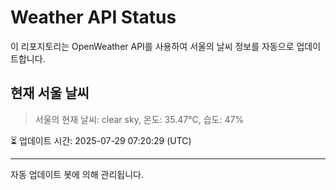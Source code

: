 
# Weather API Status

이 리포지토리는 OpenWeather API를 사용하여 서울의 날씨 정보를 자동으로 업데이트합니다.

## 현재 서울 날씨
> 서울의 현재 날씨: clear sky, 온도: 35.47°C, 습도: 47%

⏳ 업데이트 시간: 2025-07-29 07:20:29 (UTC)

---
자동 업데이트 봇에 의해 관리됩니다.
